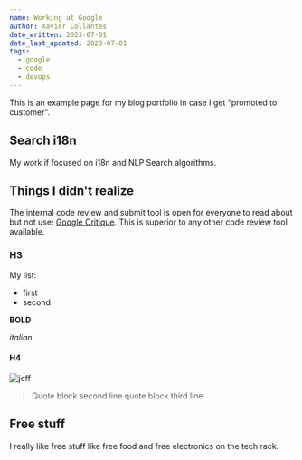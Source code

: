 ```yaml
---
name: Working at Google
author: Xavier Collantes
date_written: 2023-07-01
date_last_updated: 2023-07-01
tags:
  - google
  - code
  - devops
---
```


This is an example page for my blog portfolio in case I get "promoted to
customer".

## Search i18n

My work if focused on i18n and NLP Search algorithms.

## Things I didn't realize

The internal code review and submit tool is open for everyone to read about but
not use: [Google Critique](https://abseil.io/resources/swe-book/html/ch19.html).
This is superior to any other code review tool available.

### H3

My list:

- first
- second

**BOLD**

_italian_

#### H4

![jeff](https://i.imgflip.com/212ph6.jpg)

> Quote block
> second line quote block
> third line

## Free stuff

I really like free stuff like free food and free electronics on the tech rack.
